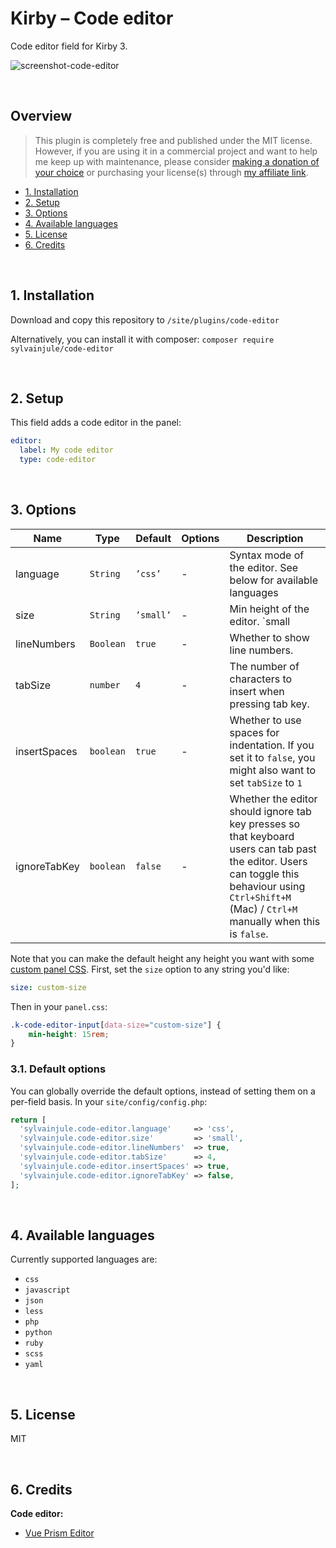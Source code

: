 # Kirby – Code editor

Code editor field for Kirby 3.

![screenshot-code-editor](https://user-images.githubusercontent.com/14079751/109679014-7b043800-7b7b-11eb-8c4e-2ae25da8288d.png)

<br/>

## Overview

> This plugin is completely free and published under the MIT license. However, if you are using it in a commercial project and want to help me keep up with maintenance, please consider [making a donation of your choice](https://paypal.me/sylvainjl) or purchasing your license(s) through [my affiliate link](https://a.paddle.com/v2/click/1129/36369?link=1170).

- [1. Installation](#1-installation)
- [2. Setup](#2-setup)
- [3. Options](#3-options)
- [4. Available languages](#4-available-languages)
- [5. License](#5-license)
- [6. Credits](#6-credits)

<br/>

## 1. Installation

Download and copy this repository to ```/site/plugins/code-editor```

Alternatively, you can install it with composer: ```composer require sylvainjule/code-editor```

<br/>

## 2. Setup

This field adds a code editor in the panel:

```yaml
editor:
  label: My code editor
  type: code-editor
```

<br/>

## 3. Options

| Name                 | Type               | Default | Options | Description                                                                                                                                                  |
| -------------------- | ------------------ | ------- | ------- | ------------------------------------------------------------------------------------------------------------------------------------------------------------ |
| language          | `String`          | `’css’` | -       | Syntax mode of the editor. See below for available languages                                                                                                                           |
| size          | `String`          | `’small’` | -       | Min height of the editor. `small | medium | large | huge`                                                                                                                           |
| lineNumbers          | `Boolean`          | `true` | -       | Whether to show line numbers.                                                                                                                                |
| tabSize              | `number`           | `4`       | -       | The number of characters to insert when pressing tab key.                                                                            |
| insertSpaces              | `boolean`           | `true`       | -       | Whether to use spaces for indentation. If you set it to `false`, you might also want to set `tabSize` to `1` |
| ignoreTabKey              | `boolean`           | `false`       | -       | Whether the editor should ignore tab key presses so that keyboard users can tab past the editor. Users can toggle this behaviour using `Ctrl+Shift+M` (Mac) / `Ctrl+M` manually when this is `false`.  |


Note that you can make the default height any height you want with some [custom panel CSS](https://getkirby.com/docs/reference/system/options/panel#custom-panel-css). First, set the `size` option to any string you'd like:

```yaml
size: custom-size
```

Then in your `panel.css`:

```css
.k-code-editor-input[data-size="custom-size"] {
    min-height: 15rem;
}
```

### 3.1. Default options

You can globally override the default options, instead of setting them on a per-field basis. In your `site/config/config.php`:

```php
return [
  'sylvainjule.code-editor.language'     => 'css',
  'sylvainjule.code-editor.size'         => 'small',
  'sylvainjule.code-editor.lineNumbers'  => true,
  'sylvainjule.code-editor.tabSize'      => 4,
  'sylvainjule.code-editor.insertSpaces' => true,
  'sylvainjule.code-editor.ignoreTabKey' => false,
];
```

<br/>

## 4. Available languages

Currently supported languages are:

* `css`
* `javascript`
* `json`
* `less`
* `php`
* `python`
* `ruby`
* `scss`
* `yaml`

<br/>

## 5. License

MIT

<br/>

## 6. Credits

**Code editor:**

- [Vue Prism Editor](https://github.com/koca/vue-prism-editor)
